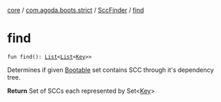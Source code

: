 [core](../../index.md) / [com.agoda.boots.strict](../index.md) / [SccFinder](index.md) / [find](./find.md)

# find

`fun find(): `[`List`](https://kotlinlang.org/api/latest/jvm/stdlib/kotlin.collections/-list/index.html)`<`[`List`](https://kotlinlang.org/api/latest/jvm/stdlib/kotlin.collections/-list/index.html)`<`[`Key`](../../com.agoda.boots/-key/index.md)`>>`

Determines if given [Bootable](../../com.agoda.boots/-bootable/index.md) set contains SCC
through it's dependency tree.

**Return**
Set of SCCs each represented by Set&lt;[Key](../../com.agoda.boots/-key/index.md)&gt;

